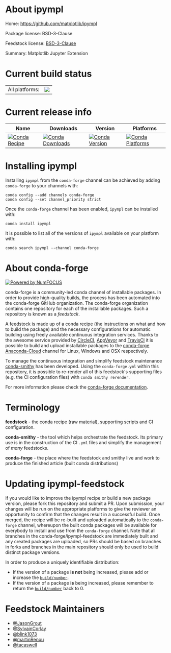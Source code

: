 About ipympl
============

Home: https://github.com/matplotlib/ipympl

Package license: BSD-3-Clause

Feedstock license: [BSD-3-Clause](https://github.com/conda-forge/ipympl-feedstock/blob/master/LICENSE.txt)

Summary: Matplotlib Jupyter Extension

Current build status
====================


<table><tr><td>All platforms:</td>
    <td>
      <a href="https://dev.azure.com/conda-forge/feedstock-builds/_build/latest?definitionId=4793&branchName=master">
        <img src="https://dev.azure.com/conda-forge/feedstock-builds/_apis/build/status/ipympl-feedstock?branchName=master">
      </a>
    </td>
  </tr>
</table>

Current release info
====================

| Name | Downloads | Version | Platforms |
| --- | --- | --- | --- |
| [![Conda Recipe](https://img.shields.io/badge/recipe-ipympl-green.svg)](https://anaconda.org/conda-forge/ipympl) | [![Conda Downloads](https://img.shields.io/conda/dn/conda-forge/ipympl.svg)](https://anaconda.org/conda-forge/ipympl) | [![Conda Version](https://img.shields.io/conda/vn/conda-forge/ipympl.svg)](https://anaconda.org/conda-forge/ipympl) | [![Conda Platforms](https://img.shields.io/conda/pn/conda-forge/ipympl.svg)](https://anaconda.org/conda-forge/ipympl) |

Installing ipympl
=================

Installing `ipympl` from the `conda-forge` channel can be achieved by adding `conda-forge` to your channels with:

```
conda config --add channels conda-forge
conda config --set channel_priority strict
```

Once the `conda-forge` channel has been enabled, `ipympl` can be installed with:

```
conda install ipympl
```

It is possible to list all of the versions of `ipympl` available on your platform with:

```
conda search ipympl --channel conda-forge
```


About conda-forge
=================

[![Powered by
NumFOCUS](https://img.shields.io/badge/powered%20by-NumFOCUS-orange.svg?style=flat&colorA=E1523D&colorB=007D8A)](https://numfocus.org)

conda-forge is a community-led conda channel of installable packages.
In order to provide high-quality builds, the process has been automated into the
conda-forge GitHub organization. The conda-forge organization contains one repository
for each of the installable packages. Such a repository is known as a *feedstock*.

A feedstock is made up of a conda recipe (the instructions on what and how to build
the package) and the necessary configurations for automatic building using freely
available continuous integration services. Thanks to the awesome service provided by
[CircleCI](https://circleci.com/), [AppVeyor](https://www.appveyor.com/)
and [TravisCI](https://travis-ci.com/) it is possible to build and upload installable
packages to the [conda-forge](https://anaconda.org/conda-forge)
[Anaconda-Cloud](https://anaconda.org/) channel for Linux, Windows and OSX respectively.

To manage the continuous integration and simplify feedstock maintenance
[conda-smithy](https://github.com/conda-forge/conda-smithy) has been developed.
Using the ``conda-forge.yml`` within this repository, it is possible to re-render all of
this feedstock's supporting files (e.g. the CI configuration files) with ``conda smithy rerender``.

For more information please check the [conda-forge documentation](https://conda-forge.org/docs/).

Terminology
===========

**feedstock** - the conda recipe (raw material), supporting scripts and CI configuration.

**conda-smithy** - the tool which helps orchestrate the feedstock.
                   Its primary use is in the construction of the CI ``.yml`` files
                   and simplify the management of *many* feedstocks.

**conda-forge** - the place where the feedstock and smithy live and work to
                  produce the finished article (built conda distributions)


Updating ipympl-feedstock
=========================

If you would like to improve the ipympl recipe or build a new
package version, please fork this repository and submit a PR. Upon submission,
your changes will be run on the appropriate platforms to give the reviewer an
opportunity to confirm that the changes result in a successful build. Once
merged, the recipe will be re-built and uploaded automatically to the
`conda-forge` channel, whereupon the built conda packages will be available for
everybody to install and use from the `conda-forge` channel.
Note that all branches in the conda-forge/ipympl-feedstock are
immediately built and any created packages are uploaded, so PRs should be based
on branches in forks and branches in the main repository should only be used to
build distinct package versions.

In order to produce a uniquely identifiable distribution:
 * If the version of a package **is not** being increased, please add or increase
   the [``build/number``](https://docs.conda.io/projects/conda-build/en/latest/resources/define-metadata.html#build-number-and-string).
 * If the version of a package **is** being increased, please remember to return
   the [``build/number``](https://docs.conda.io/projects/conda-build/en/latest/resources/define-metadata.html#build-number-and-string)
   back to 0.

Feedstock Maintainers
=====================

* [@JasonGrout](https://github.com/JasonGrout/)
* [@SylvainCorlay](https://github.com/SylvainCorlay/)
* [@blink1073](https://github.com/blink1073/)
* [@martinRenou](https://github.com/martinRenou/)
* [@tacaswell](https://github.com/tacaswell/)

